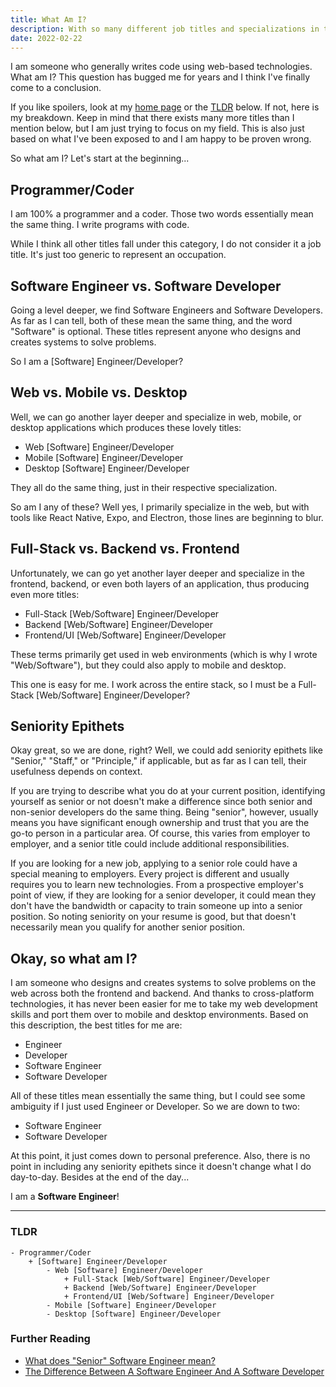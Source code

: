 ```yaml
---
title: What Am I?
description: With so many different job titles and specializations in the tech industry, it's hard to know what to call yourself. These are the conclusions I've come to...
date: 2022-02-22
---
```


I am someone who generally writes code using web-based technologies. What am I? This question has bugged me for years and I think I've finally come to a conclusion.

If you like spoilers, look at my [home page](/) or the [TLDR](#tldr) below. If not, here is my breakdown. Keep in mind that there exists many more titles than I mention below, but I am just trying to focus on my field. This is also just based on what I've been exposed to and I am happy to be proven wrong.

So what am I? Let's start at the beginning...

## Programmer/Coder

I am 100% a programmer and a coder. Those two words essentially mean the same thing. I write programs with code.

While I think all other titles fall under this category, I do not consider it a job title. It's just too generic to represent an occupation.

## Software Engineer vs. Software Developer

Going a level deeper, we find Software Engineers and Software Developers. As far as I can tell, both of these mean the same thing, and the word "Software" is optional. These titles represent anyone who designs and creates systems to solve problems.

So I am a [Software] Engineer/Developer?

## Web vs. Mobile vs. Desktop

Well, we can go another layer deeper and specialize in web, mobile, or desktop applications which produces these lovely titles:

- Web [Software] Engineer/Developer
- Mobile [Software] Engineer/Developer
- Desktop [Software] Engineer/Developer

They all do the same thing, just in their respective specialization.

So am I any of these? Well yes, I primarily specialize in the web, but with tools like React Native, Expo, and Electron, those lines are beginning to blur.

## Full-Stack vs. Backend vs. Frontend

Unfortunately, we can go yet another layer deeper and specialize in the frontend, backend, or even both layers of an application, thus producing even more titles:

- Full-Stack [Web/Software] Engineer/Developer
- Backend [Web/Software] Engineer/Developer
- Frontend/UI [Web/Software] Engineer/Developer

These terms primarily get used in web environments (which is why I wrote "Web/Software"), but they could also apply to mobile and desktop.

This one is easy for me. I work across the entire stack, so I must be a Full-Stack [Web/Software] Engineer/Developer?

## Seniority Epithets

Okay great, so we are done, right? Well, we could add seniority epithets like "Senior," "Staff," or "Principle," if applicable, but as far as I can tell, their usefulness depends on context.

If you are trying to describe what you do at your current position, identifying yourself as senior or not doesn't make a difference since both senior and non-senior developers do the same thing. Being "senior", however, usually means you have significant enough ownership and trust that you are the go-to person in a particular area. Of course, this varies from employer to employer, and a senior title could include additional responsibilities.

If you are looking for a new job, applying to a senior role could have a special meaning to employers. Every project is different and usually requires you to learn new technologies. From a prospective employer's point of view, if they are looking for a senior developer, it could mean they don't have the bandwidth or capacity to train someone up into a senior position. So noting seniority on your resume is good, but that doesn't necessarily mean you qualify for another senior position.

## Okay, so what am I?

I am someone who designs and creates systems to solve problems on the web across both the frontend and backend. And thanks to cross-platform technologies, it has never been easier for me to take my web development skills and port them over to mobile and desktop environments. Based on this description, the best titles for me are:

- Engineer
- Developer
- Software Engineer
- Software Developer

All of these titles mean essentially the same thing, but I could see some ambiguity if I just used Engineer or Developer. So we are down to two:

- Software Engineer
- Software Developer

At this point, it just comes down to personal preference. Also, there is no point in including any seniority epithets since it doesn't change what I do day-to-day. Besides at the end of the day...

I am a **Software Engineer**!

---

### TLDR

```
- Programmer/Coder
    + [Software] Engineer/Developer
        - Web [Software] Engineer/Developer
            + Full-Stack [Web/Software] Engineer/Developer
            + Backend [Web/Software] Engineer/Developer
            + Frontend/UI [Web/Software] Engineer/Developer
        - Mobile [Software] Engineer/Developer
        - Desktop [Software] Engineer/Developer
```

### Further Reading

- [What does "Senior" Software Engineer mean?](https://www.youtube.com/watch?v=ys7V9JSTE5A)
- [The Difference Between A Software Engineer And A Software Developer](https://www.youtube.com/watch?v=2GonoPx9DgU)
